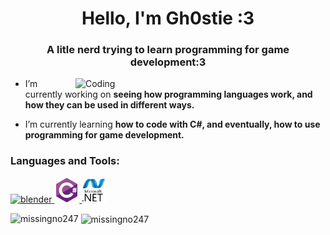 <h1 align="center">Hello, I'm Gh0stie :3</h1>
<h3 align="center">A litle nerd trying to learn programming for game development:3</h3>
<img align="right" alt="Coding" width="400" src="https://images-wixmp-ed30a86b8c4ca887773594c2.wixmp.com/f/bd5320c7-4ab7-4ae6-8432-c27ed60472df/dfv2u7t-d25745a5-5f4d-4210-bffc-95e92f434638.gif?token=eyJ0eXAiOiJKV1QiLCJhbGciOiJIUzI1NiJ9.eyJzdWIiOiJ1cm46YXBwOjdlMGQxODg5ODIyNjQzNzNhNWYwZDQxNWVhMGQyNmUwIiwiaXNzIjoidXJuOmFwcDo3ZTBkMTg4OTgyMjY0MzczYTVmMGQ0MTVlYTBkMjZlMCIsIm9iaiI6W1t7InBhdGgiOiJcL2ZcL2JkNTMyMGM3LTRhYjctNGFlNi04NDMyLWMyN2VkNjA0NzJkZlwvZGZ2MnU3dC1kMjU3NDVhNS01ZjRkLTQyMTAtYmZmYy05NWU5MmY0MzQ2MzguZ2lmIn1dXSwiYXVkIjpbInVybjpzZXJ2aWNlOmZpbGUuZG93bmxvYWQiXX0.vi0UAm2qJIeoH_WGvSBt5eiDuTWGFnudsgge6FG_Wcs">

- I’m currently working on **seeing how programming languages work, and how they can be used in different ways.**

- I’m currently learning **how to code with C#, and eventually, how to use programming for game development.**

<p align="left">
</p>

<h3 align="left">Languages and Tools:</h3>
<p align="left"> <a href="https://www.blender.org/" target="_blank" rel="noreferrer"> <img src="https://download.blender.org/branding/community/blender_community_badge_white.svg" alt="blender" width="40" height="40"/> </a> <a href="https://www.w3schools.com/cs/" target="_blank" rel="noreferrer"> <img src="https://raw.githubusercontent.com/devicons/devicon/master/icons/csharp/csharp-original.svg" alt="csharp" width="40" height="40"/> </a> <a href="https://dotnet.microsoft.com/" target="_blank" rel="noreferrer"> <img src="https://raw.githubusercontent.com/devicons/devicon/master/icons/dot-net/dot-net-original-wordmark.svg" alt="dotnet" width="40" height="40"/> </a> </p>

<p><img align="left" src="https://github-readme-stats.vercel.app/api/top-langs?username=missingno247&show_icons=true&locale=en&layout=compact" alt="missingno247" /></p>

<p>&nbsp;<img align="center" src="https://github-readme-stats.vercel.app/api?username=missingno247&show_icons=true&locale=en" alt="missingno247" /></p>

